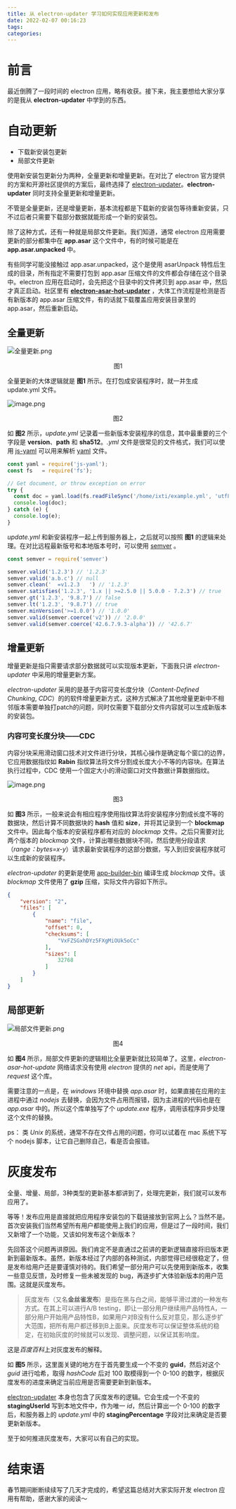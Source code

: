 ```yaml
---
title: 从 electron-updater 学习如何实现应用更新和发布
date: 2022-02-07 00:16:23
tags:
categories:
---
```

# 前言
最近倒腾了一段时间的 electron 应用，略有收获。接下来，我主要想给大家分享的是我从 **electron-updater** 中学到的东西。

# 自动更新

- 下载新安装包更新
- 局部文件更新

使用新安装包更新分为两种，全量更新和增量更新。在对比了 electron 官方提供的方案和开源社区提供的方案后，最终选择了 [electron-updater](https://www.npmjs.com/package/electron-updater)。**electron-updater** 同时支持全量更新和增量更新。

不管是全量更新，还是增量更新，基本流程都是下载新的安装包等待重新安装，只不过后者只需要下载部分数据就能形成一个新的安装包。

除了这种方式，还有一种就是局部文件更新。我们知道，通常 electron 应用需要更新的部分都集中在 **app.asar** 这个文件中，有的时候可能是在 **app.asar.unpacked** 中。

有些同学可能没接触过 app.asar.unpacked，这个是使用 asarUnpack 特性后生成的目录，所有指定不需要打包到 app.asar 压缩文件的文件都会存储在这个目录中。electron 应用在启动时，会先把这个目录中的文件拷贝到 app.asar 中，然后才真正启动。社区里有  **[electron-asar-hot-updater](https://github.com/yansenlei/electron-asar-hot-updater)** ，大体工作流程是检测是否有新版本的 app.asar 压缩文件，有的话就下载覆盖应用安装目录里的 app.asar，然后重新启动。

## 全量更新

![全量更新.png](https://p1-juejin.byteimg.com/tos-cn-i-k3u1fbpfcp/d57b7f766d4f4653a3150516d440a2ac~tplv-k3u1fbpfcp-watermark.image?)
<center><div>图1</div></center>

全量更新的大体逻辑就是 **图1** 所示。在打包成安装程序时，就一并生成 update.yml 文件。

![image.png](https://p1-juejin.byteimg.com/tos-cn-i-k3u1fbpfcp/5085355891f04b0cb28e9cd5977e7173~tplv-k3u1fbpfcp-watermark.image?)

<center>图2</center>

如 **图2** 所示，*update.yml* 记录着一些新版本安装程序的信息，其中最重要的三个字段是 **version**、**path** 和 **sha512**。*.yml* 文件是很常见的文件格式，我们可以使用 [js-yaml](https://www.npmjs.com/package/js-yaml) 可以用来解析 [yaml](https://baike.baidu.com/item/YAML/1067697?fr=aladdin) 文件。

```javascript
const yaml = require('js-yaml');
const fs   = require('fs');

// Get document, or throw exception on error
try {
  const doc = yaml.load(fs.readFileSync('/home/ixti/example.yml', 'utf8'));
  console.log(doc);
} catch (e) {
  console.log(e);
}
```

*update.yml* 和新安装程序一起上传到服务器上，之后就可以按照 **图1** 的逻辑来处理。在对比远程最新版号和本地版本号时，可以使用 [semver](https://www.npmjs.com/package/semver) 。

```javascript
const semver = require('semver')

semver.valid('1.2.3') // '1.2.3'
semver.valid('a.b.c') // null
semver.clean('  =v1.2.3   ') // '1.2.3'
semver.satisfies('1.2.3', '1.x || >=2.5.0 || 5.0.0 - 7.2.3') // true
semver.gt('1.2.3', '9.8.7') // false
semver.lt('1.2.3', '9.8.7') // true
semver.minVersion('>=1.0.0') // '1.0.0'
semver.valid(semver.coerce('v2')) // '2.0.0'
semver.valid(semver.coerce('42.6.7.9.3-alpha')) // '42.6.7'
```

## 增量更新

增量更新是指只需要请求部分数据就可以实现版本更新，下面我只讲 *electron-updater* 中采用的增量更新方案。

*electron-updater* 采用的是基于内容可变长度分块（*Content-Defined Chunking*, *CDC*）的的软件增量更新方式，这种方式解决了其他增量更新中不相邻版本需要单独打patch的问题，同时仅需要下载部分文件内容就可以生成新版本的安装包。

### 内容可变长度分块——CDC

内容分块采用滑动窗口技术对文件进行分块，其核心操作是确定每个窗口的边界，它应用数据指纹如 **Rabin** 指纹算法将文件分割成长度大小不等的内容块。在算法执行过程中，CDC 使用一个固定大小的滑动窗口对文件数据计算数据指纹。

![image.png](https://p6-juejin.byteimg.com/tos-cn-i-k3u1fbpfcp/a867ef4c67fb4d8fba6cd4f8d961ecbb~tplv-k3u1fbpfcp-watermark.image?)
<center>图3</center>

如 **图3** 所示，一般来说会有相应程序使用指纹算法将安装程序分割成长度不等的数据块，然后计算不同数据块的 **hash** 值和 **size**，并将其记录到一个 **blockmap** 文件中。因此每个版本的安装程序都有对应的 *blockmap* 文件。之后只需要对比两个版本的 *blockmap* 文件，计算出哪些数据块不同，然后使用分段请求（*range：bytes=x-y*）请求最新安装程序的这部分数据，写入到旧安装程序就可以生成新的安装程序。

*electron-updater* 的更新是使用 [app-builder-bin](https://www.npmjs.com/package/app-builder-bin)  编译生成 *blockmap* 文件。该 *blockmap* 文件使用了 **gzip** 压缩，实际文件内容如下所示。
```json
{
    "version": "2",
    "files": [
        {
            "name": "file",
            "offset": 0,
            "checksums": [
                "VxFZSGxhDYz5FXgMiOUk5oCc"
            ],
            "sizes": [
                32768
            ]
        }
    ]
}
```

## 局部更新

![局部文件更新.png](https://p6-juejin.byteimg.com/tos-cn-i-k3u1fbpfcp/66ca0d35f506498395f7f944a7a82671~tplv-k3u1fbpfcp-watermark.image?)
<center>图4</center>

如 **图4** 所示，局部文件更新的逻辑相比全量更新就比较简单了。这里，*electron-asar-hot-update* 网络请求没有使用 *electron* 提供的 *net* api，而是使用了 *request* 这个库。

需要注意的一点是，在 *windows* 环境中替换 *app.asar* 时，如果直接在应用的主进程中通过 *nodejs* 去替换，会因为文件占用而报错，因为主进程的代码也是在 *app.asar* 中的。所以这个库单独写了个 *update.exe* 程序，调用该程序异步处理这个文件的替换。

ps： 类 *Unix* 的系统，通常不存在文件占用的问题，你可以试着在 mac 系统下写个 nodejs 脚本，让它自己删除自己，看是否会报错。

# 灰度发布
全量、增量、局部，3种类型的更新基本都讲到了，处理完更新，我们就可以发布应用了。

等等！发布应用是直接就把应用程序安装包的下载链接放到官网上么？当然不是。首次安装我们当然希望所有用户都能使用上我们的应用，但是过了一段时间，我们又新增了一个功能，又该如何发布这个新版本？

先回答这个问题再讲原因。我们肯定不是直通过之前讲的更新逻辑直接将旧版本更新到最新版本。虽然，新版本经过了内部的各种测试，内部觉得已经很稳定了，但是发布给用户还是要谨慎对待的。我们希望一部分用户可以先使用到新版本，收集一些意见反馈，及时修复一些未被发现的 bug，再逐步扩大体验新版本的用户范围。这就是灰度发布。

> 灰度发布（又名**金丝雀发布**）是指在黑与白之间，能够平滑过渡的一种发布方式。在其上可以进行A/B testing，即让一部分用户继续用产品特性A，一部分用户开始用产品特性B，如果用户对B没有什么反对意见，那么逐步扩大范围，把所有用户都迁移到B上面来。灰度发布可以保证整体系统的稳定，在初始灰度的时候就可以发现、调整问题，以保证其影响度。

这是*百度百科*上对灰度发布的解释。

如 **图5** 所示，这里面关键的地方在于首先要生成一个不变的 **guid**，然后对这个 *guid* 进行哈希，取得 *hashCode* 后对 100 取模得到一个 0-100 的数字，根据灰度发布的进度来确定当前应用是否需要更新到新版本。

[electron-updater](https://www.npmjs.com/package/electron-updater) 本身也包含了灰度发布的逻辑。它会生成一个不变的 **stagingUserId** 写到本地文件中，作为唯一 *id*，然后计算出一个 0-100 的数字后，和服务器上的 *update.yml* 中的 **stagingPercentage** 字段对比来确定是否要更新新版本。

至于如何推进灰度发布，大家可以有自己的实现。

# 结束语
春节期间断断续续写了几天才完成的，希望这篇总结对大家实际开发 electron 应用有帮助，感谢大家的阅读～

